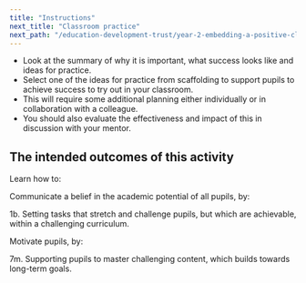 ```yaml
---
title: "Instructions"
next_title: "Classroom practice"
next_path: "/education-development-trust/year-2-embedding-a-positive-climate-for-learning/autumn-week-3-ect-classroom-practice"
---
```


- Look at the summary of why it is important, what success looks like and ideas for practice.
- Select one of the ideas for practice from scaffolding to support pupils to achieve success to try out in your classroom.
- This will require some additional planning either individually or in collaboration with a colleague.
- You should also evaluate the effectiveness and impact of this in discussion with your mentor.

## The intended outcomes of this activity

Learn how to:

Communicate a belief in the academic potential of all pupils, by:

1b. Setting tasks that stretch and challenge pupils, but which are achievable, within a challenging curriculum.

Motivate pupils, by:

7m. Supporting pupils to master challenging content, which builds towards long-term goals.